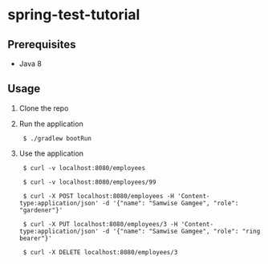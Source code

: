 # spring-test-tutorial

## Prerequisites
* Java 8

## Usage

1. Clone the repo

1. Run the application

        $ ./gradlew bootRun

1. Use the application

        $ curl -v localhost:8080/employees

        $ curl -v localhost:8080/employees/99

        $ curl -X POST localhost:8080/employees -H 'Content-type:application/json' -d '{"name": "Samwise Gamgee", "role": "gardener"}'

        $ curl -X PUT localhost:8080/employees/3 -H 'Content-type:application/json' -d '{"name": "Samwise Gamgee", "role": "ring bearer"}'

        $ curl -X DELETE localhost:8080/employees/3
